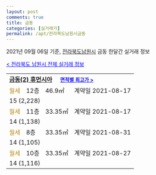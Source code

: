 ```yaml
---
layout: post
comments: true
title: 금동
categories: [실거래가]
permalink: /apt/전라북도남원시금동
---
```


2021년 09월 06일 기준, <a href="/apt/전라북도남원시">전라북도남원시</a> 금동 한달간 실거래 정보

<a style="color: blue;" href="/apt/전라북도남원시">< 전라북도 남원시 전체 실거래 정보</a>
<!---- start ---->
<table>
  <tr>
    <td colspan="4" style="font-weight: bold;"><a href="/apt/전라북도남원시금동금동(2)휴먼시아">금동(2) 휴먼시아</a> &nbsp;&nbsp;&nbsp; <a style="color: blue; font-size: smaller;" href="/apt/전라북도남원시금동금동(2)휴먼시아">면적별 최고가 ></a></td>
  </tr>
    
  <tr>
    <td><a style="color: darkgoldenrod">월세</a></td>
    <td>12층</td>
    <td>46.9㎡</td>
    <td>계약일 2021-08-17</td>
  </tr>
  <tr>
    <td colspan="4">15 (2,228)</td>
  </tr>
    
  <tr>
    <td><a style="color: darkgoldenrod">월세</a></td>
    <td>11층</td>
    <td>33.35㎡</td>
    <td>계약일 2021-08-17</td>
  </tr>
  <tr>
    <td colspan="4">14 (1,138)</td>
  </tr>
    
  <tr>
    <td><a style="color: darkgoldenrod">월세</a></td>
    <td>8층</td>
    <td>33.35㎡</td>
    <td>계약일 2021-08-31</td>
  </tr>
  <tr>
    <td colspan="4">14 (1,105)</td>
  </tr>
    
  <tr>
    <td><a style="color: darkgoldenrod">월세</a></td>
    <td>10층</td>
    <td>33.35㎡</td>
    <td>계약일 2021-08-27</td>
  </tr>
  <tr>
    <td colspan="4">14 (1,116)</td>
  </tr>
    
</table>
<!---- end ---->
    